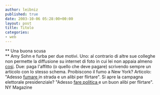 ```yaml
---
author: leibniz
published: true
date: 2003-10-06 05:28:00+00:00
layout: post
title: Titolo
categories:
- web
---
```


 **   Una buona scusa   
** Amy Sohn e furba per due motivi. Uno: al contrario di altre sue colleghe non permette la diffusione su internet di foto in cui lei non appaia almeno  [ cosi](http://www.newyorkmetro.com/images/authors/amysohn_175.jpg). Due: paga l'affitto (o quello che deve pagare) scrivendo sempre un articolo con lo stesso schema. Proibiscono il fumo a New York? Articolo: "Adesso  [ fumare ](http://www.newyorkmetro.com/nymetro/nightlife/sex/columns/nakedcity/n_8934)in strada e un alibi per flirtare". Si apre la campagna elettorale presidenziale? "Adesso  [ fare politica ](http://www.newyorkmetro.com/nymetro/nightlife/sex/columns/nakedcity/n_9280//index.html)e un buon alibi per flirtare".   
  NY Magazine
